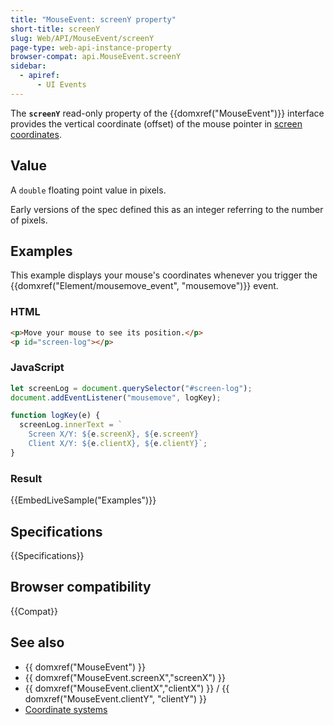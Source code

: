 ```yaml
---
title: "MouseEvent: screenY property"
short-title: screenY
slug: Web/API/MouseEvent/screenY
page-type: web-api-instance-property
browser-compat: api.MouseEvent.screenY
sidebar:
  - apiref:
      - UI Events
---
```


The **`screenY`** read-only property of the {{domxref("MouseEvent")}} interface provides the vertical coordinate (offset) of the mouse pointer in [screen coordinates](/en-US/docs/Web/CSS/CSSOM_view/Coordinate_systems#screen).

## Value

A `double` floating point value in pixels.

Early versions of the spec defined this as an integer referring to the number of pixels.

## Examples

This example displays your mouse's coordinates whenever you trigger the {{domxref("Element/mousemove_event", "mousemove")}} event.

### HTML

```html
<p>Move your mouse to see its position.</p>
<p id="screen-log"></p>
```

### JavaScript

```js
let screenLog = document.querySelector("#screen-log");
document.addEventListener("mousemove", logKey);

function logKey(e) {
  screenLog.innerText = `
    Screen X/Y: ${e.screenX}, ${e.screenY}
    Client X/Y: ${e.clientX}, ${e.clientY}`;
}
```

### Result

{{EmbedLiveSample("Examples")}}

## Specifications

{{Specifications}}

## Browser compatibility

{{Compat}}

## See also

- {{ domxref("MouseEvent") }}
- {{ domxref("MouseEvent.screenX","screenX") }}
- {{ domxref("MouseEvent.clientX","clientX") }} / {{ domxref("MouseEvent.clientY", "clientY") }}
- [Coordinate systems](/en-US/docs/Web/CSS/CSSOM_view/Coordinate_systems)
